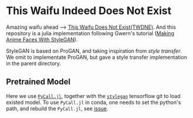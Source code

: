 # This Waifu Indeed Does Not Exist

Amazing waifu ahead --> [This Waifu Does Not Exist(TWDNE)](https://www.thiswaifudoesnotexist.net/). And this repository is a julia implementation following Gwern's tutorial ([Making Anime Faces With StyleGAN](https://www.gwern.net/Faces)).

StyleGAN is based on ProGAN, and taking inspiration from _style transfer_. We omit to implementate ProGAN, but gave a style transfer implementation in the parent directory.

## Pretrained Model
Here we use [`PyCall.jl`](https://github.com/JuliaPy/PyCall.jl), together with the [`stylegan`](https://github.com/NVlabs/stylegan) tensorflow git to load existed model. 
To use `PyCall.jl` in conda, one needs to set the python's path, and rebuild the `PyCall.jl`, see [issue](https://github.com/JuliaPy/PyCall.jl/issues/598).